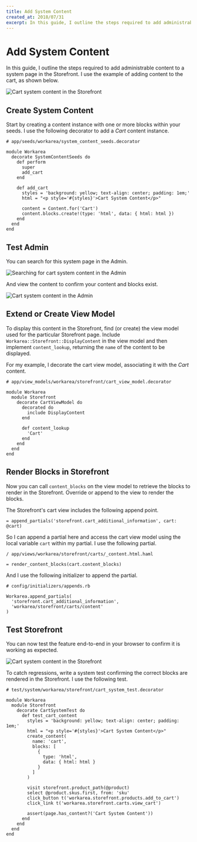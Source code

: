 ```yaml
---
title: Add System Content
created_at: 2018/07/31
excerpt: In this guide, I outline the steps required to add administrable content to a system page in the Storefront. I use the example of adding content to the cart, as shown below.
---
```


# Add System Content

In this guide, I outline the steps required to add administrable content to a system page in the Storefront. I use the example of adding content to the cart, as shown below.

![Cart system content in the Storefront](images/cart-system-content-in-storefront.png)

## Create System Content

Start by creating a content instance with one or more blocks within your seeds. I use the following decorator to add a _Cart_ content instance.

```
# app/seeds/workarea/system_content_seeds.decorator

module Workarea
  decorate SystemContentSeeds do
    def perform
      super
      add_cart
    end

    def add_cart
      styles = 'background: yellow; text-align: center; padding: 1em;'
      html = "<p style='#{styles}'>Cart System Content</p>"

      content = Content.for('Cart')
      content.blocks.create!(type: 'html', data: { html: html })
    end
  end
end
```

## Test Admin

You can search for this system page in the Admin.

![Searching for cart system content in the Admin](images/searching-for-cart-system-content-in-admin.png)

And view the content to confirm your content and blocks exist.

![Cart system content in the Admin](images/cart-system-content-in-admin.png)

## Extend or Create View Model

To display this content in the Storefront, find (or create) the view model used for the particular Storefront page. Include `Workarea::Storefront::DisplayContent` in the view model and then implement `content_lookup`, returning the `name` of the content to be displayed.

For my example, I decorate the cart view model, associating it with the _Cart_ content.

```
# app/view_models/workarea/storefront/cart_view_model.decorator

module Workarea
  module Storefront
    decorate CartViewModel do
      decorated do
        include DisplayContent
      end

      def content_lookup
        'Cart'
      end
    end
  end
end
```

## Render Blocks in Storefront

Now you can call `content_blocks` on the view model to retrieve the blocks to render in the Storefront. Override or append to the view to render the blocks.

The Storefront's cart view includes the following append point.

```
= append_partials('storefront.cart_additional_information', cart: @cart)
```

So I can append a partial here and access the cart view model using the local variable `cart` within my partial. I use the following partial.

```
/ app/views/workarea/storefront/carts/_content.html.haml

= render_content_blocks(cart.content_blocks)
```

And I use the following initializer to append the partial.

```
# config/initializers/appends.rb

Workarea.append_partials(
  'storefront.cart_additional_information',
  'workarea/storefront/carts/content'
)
```

## Test Storefront

You can now test the feature end-to-end in your browser to confirm it is working as expected.

![Cart system content in the Storefront](images/cart-system-content-in-storefront.png)

To catch regressions, write a system test confirming the correct blocks are rendered in the Storefront. I use the following test.

```
# test/system/workarea/storefront/cart_system_test.decorator

module Workarea
  module Storefront
    decorate CartSystemTest do
      def test_cart_content
        styles = 'background: yellow; text-align: center; padding: 1em;'
        html = "<p style='#{styles}'>Cart System Content</p>"
        create_content(
          name: 'cart',
          blocks: [
            {
              type: 'html',
              data: { html: html }
            }
          ]
        )

        visit storefront.product_path(@product)
        select @product.skus.first, from: 'sku'
        click_button t('workarea.storefront.products.add_to_cart')
        click_link t('workarea.storefront.carts.view_cart')

        assert(page.has_content?('Cart System Content'))
      end
    end
  end
end
```


